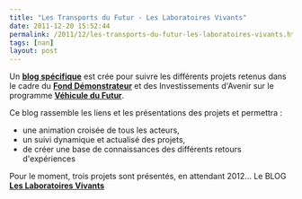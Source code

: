 ```yaml
---
title: "Les Transports du Futur - Les Laboratoires Vivants"
date: 2011-12-20 15:52:44
permalink: /2011/12/les-transports-du-futur-les-laboratoires-vivants.html
tags: [nan]
layout: post
---
```


<p>Un <a href="https://gabrielplassat.github.io/transportsdufutur/les_transports_du_futur_l/" target="_blank"><strong>blog spécifique</strong></a> est crée pour suivre les différents projets retenus dans le cadre du <a href="http://www2.ademe.fr/servlet/KBaseShow?sort=-1&cid=96&m=3&catid=22687" target="_blank"><strong>Fond Démonstrateur</strong></a> et des Investissements d'Avenir sur le programme <a href="http://www2.ademe.fr/servlet/KBaseShow?sort=-1&cid=96&m=3&catid=24707" target="_blank"><strong>Véhicule du Futur</strong></a>.</p> <p>Ce blog rassemble les liens et les présentations des projets et permettra :</p> <ul> <li>une animation croisée de tous les acteurs,</li> <li>un suivi dynamique et actualisé des projets,</li> <li>de créer une base de connaissances des différents retours d'expériences</li> </ul> <p>Pour le moment, trois projets sont présentés, en attendant 2012... Le BLOG<strong> <a href="https://gabrielplassat.github.io/transportsdufutur/les_transports_du_futur_l/" target="_blank">Les Laboratoires Vivants</a></strong></p>

